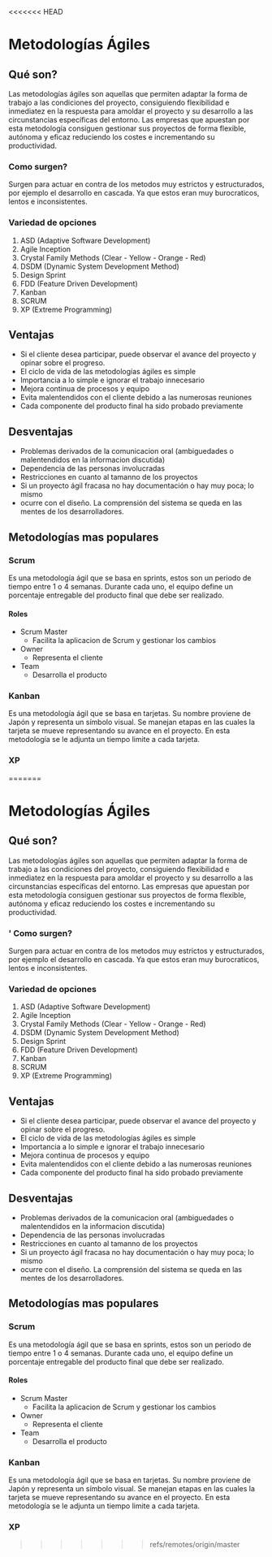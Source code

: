 <<<<<<< HEAD
# Metodologías Ágiles

## Qué son?
Las metodologías ágiles son aquellas que permiten adaptar la forma de trabajo a 
las condiciones del proyecto, consiguiendo flexibilidad e inmediatez en la 
respuesta para amoldar el proyecto y su desarrollo a las circunstancias 
específicas del entorno. Las empresas que apuestan por esta metodología 
consiguen gestionar sus proyectos de forma flexible, autónoma y eficaz 
reduciendo los costes e incrementando su productividad.

### Como surgen?
Surgen para actuar en contra de los metodos muy estrictos y estructurados, por 
ejemplo el desarrollo en cascada. Ya que estos eran muy burocraticos, lentos e 
inconsistentes.

### Variedad de opciones
1. ASD (Adaptive Software Development)
0. Agile Inception
0. Crystal Family Methods (Clear - Yellow - Orange - Red)
0. DSDM (Dynamic System Development Method)
0. Design Sprint
0. FDD (Feature Driven Development)
0. Kanban
0. SCRUM
0. XP (Extreme Programming)

## Ventajas
* Si el cliente desea participar, puede observar el avance del proyecto y opinar sobre el progreso.
* El ciclo de vida de las metodologías ágiles es simple
* Importancia a lo simple e ignorar el trabajo innecesario
* Mejora continua de procesos y equipo
* Evita malentendidos con el cliente debido a las numerosas reuniones
* Cada componente del producto final ha sido probado previamente

## Desventajas
* Problemas derivados de la comunicacion oral (ambiguedades o malentendidos en la informacion discutida)
* Dependencia de las personas involucradas
* Restricciones en cuanto al tamanno de los proyectos
* Si un proyecto ágil fracasa no hay documentación o hay muy poca; lo mismo 
* ocurre con el diseño. La comprensión del sistema se queda en las mentes de los desarrolladores.

## Metodologías mas populares

### Scrum
Es una metodología ágil que se basa en sprints, estos son un periodo de tiempo entre 1 o 4 semanas.
Durante cada uno, el equipo define un porcentaje entregable del producto final que debe ser realizado.
#### Roles
* Scrum Master
    * Facilita la aplicacion de Scrum y gestionar los cambios
* Owner
    * Representa el cliente
* Team
    *  Desarrolla el producto
### Kanban
Es una metodología ágil que se basa en tarjetas. Su nombre proviene de Japón y 
representa un símbolo visual. Se manejan etapas en las cuales la tarjeta se
mueve representando su avance en el proyecto. En esta metodología se le adjunta 
un tiempo limite a cada tarjeta.
### XP


=======
# Metodologías Ágiles

## Qué son?
Las metodologías ágiles son aquellas que permiten adaptar la forma de trabajo a 
las condiciones del proyecto, consiguiendo flexibilidad e inmediatez en la 
respuesta para amoldar el proyecto y su desarrollo a las circunstancias 
específicas del entorno. Las empresas que apuestan por esta metodología 
consiguen gestionar sus proyectos de forma flexible, autónoma y eficaz 
reduciendo los costes e incrementando su productividad.

### ' Como surgen?
Surgen para actuar en contra de los metodos muy estrictos y estructurados, por 
ejemplo el desarrollo en cascada. Ya que estos eran muy burocraticos, lentos e 
inconsistentes.

### Variedad de opciones
1. ASD (Adaptive Software Development)
0. Agile Inception
0. Crystal Family Methods (Clear - Yellow - Orange - Red)
0. DSDM (Dynamic System Development Method)
0. Design Sprint
0. FDD (Feature Driven Development)
0. Kanban
0. SCRUM
0. XP (Extreme Programming)

## Ventajas
* Si el cliente desea participar, puede observar el avance del proyecto y opinar sobre el progreso.
* El ciclo de vida de las metodologías ágiles es simple
* Importancia a lo simple e ignorar el trabajo innecesario
* Mejora continua de procesos y equipo
* Evita malentendidos con el cliente debido a las numerosas reuniones
* Cada componente del producto final ha sido probado previamente

## Desventajas
* Problemas derivados de la comunicacion oral (ambiguedades o malentendidos en la informacion discutida)
* Dependencia de las personas involucradas
* Restricciones en cuanto al tamanno de los proyectos
* Si un proyecto ágil fracasa no hay documentación o hay muy poca; lo mismo 
* ocurre con el diseño. La comprensión del sistema se queda en las mentes de los desarrolladores.

## Metodologías mas populares

### Scrum
Es una metodología ágil que se basa en sprints, estos son un periodo de tiempo entre 1 o 4 semanas.
Durante cada uno, el equipo define un porcentaje entregable del producto final que debe ser realizado.
#### Roles
* Scrum Master
    * Facilita la aplicacion de Scrum y gestionar los cambios
* Owner
    * Representa el cliente
* Team
    *  Desarrolla el producto
### Kanban
Es una metodología ágil que se basa en tarjetas. Su nombre proviene de Japón y 
representa un símbolo visual. Se manejan etapas en las cuales la tarjeta se
mueve representando su avance en el proyecto. En esta metodología se le adjunta 
un tiempo limite a cada tarjeta.
### XP


>>>>>>> refs/remotes/origin/master
